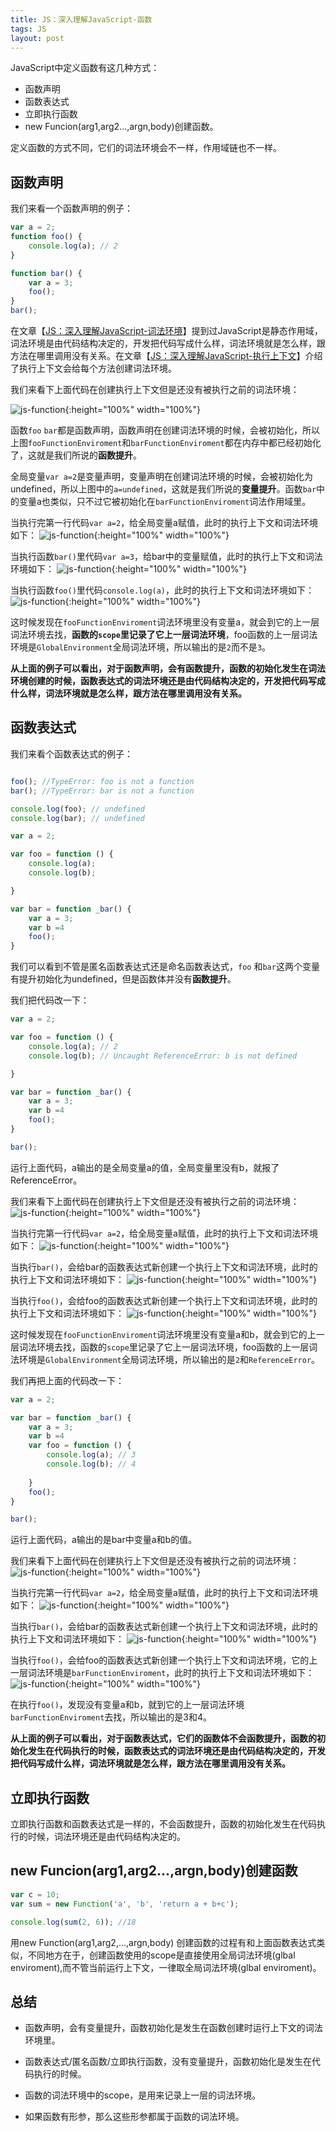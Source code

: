 ```yaml
---
title: JS：深入理解JavaScript-函数
tags: JS
layout: post
---
```


JavaScript中定义函数有这几种方式：
- 函数声明
- 函数表达式
- 立即执行函数
- new Funcion(arg1,arg2...,argn,body)创建函数。

定义函数的方式不同，它们的词法环境会不一样，作用域链也不一样。

## 函数声明

我们来看一个函数声明的例子：

```js
var a = 2;
function foo() {
    console.log(a); // 2
}

function bar() {
    var a = 3;
    foo();
}
bar();
```
在文章【[JS：深入理解JavaScript-词法环境](https://limeii.github.io/2019/05/js-lexical-environment/)】提到过JavaScript是静态作用域，词法环境是由代码结构决定的，开发把代码写成什么样，词法环境就是怎么样，跟方法在哪里调用没有关系。在文章【[JS：深入理解JavaScript-执行上下文](https://limeii.github.io/2019/05/js-execution-context/)】介绍了执行上下文会给每个方法创建词法环境。

我们来看下上面代码在创建执行上下文但是还没有被执行之前的词法环境：

![js-function](/assets/images/posts/js/js-function01.png){:height="100%" width="100%"}

函数```foo``` ```bar```都是函数声明，函数声明在创建词法环境的时候，会被初始化，所以上图```fooFunctionEnviroment```和```barFunctionEnviroment```都在内存中都已经初始化了，这就是我们所说的**函数提升**。


全局变量```var a=2```是变量声明，变量声明在创建词法环境的时候，会被初始化为undefined，所以上图中的```a=undefined```，这就是我们所说的**变量提升**。函数```bar```中的变量a也类似，只不过它被初始化在```barFunctionEnviroment```词法作用域里。


当执行完第一行代码```var a=2```，给全局变量a赋值，此时的执行上下文和词法环境如下：
![js-function](/assets/images/posts/js/js-function02.png){:height="100%" width="100%"}

当执行函数```bar()```里代码```var a=3```，给bar中的变量赋值，此时的执行上下文和词法环境如下：
![js-function](/assets/images/posts/js/js-function03.png){:height="100%" width="100%"}

当执行函数```foo()```里代码```console.log(a)```，此时的执行上下文和词法环境如下：
![js-function](/assets/images/posts/js/js-function04.png){:height="100%" width="100%"}

这时候发现在```fooFunctionEnviroment```词法环境里没有变量a，就会到它的上一层词法环境去找，**函数的```scope```里记录了它上一层词法环境**，foo函数的上一层词法环境是```GlobalEnvironment```全局词法环境，所以输出的是```2```而不是```3```。


**从上面的例子可以看出，对于函数声明，会有函数提升，函数的初始化发生在词法环境创建的时候，函数表达式的词法环境还是由代码结构决定的，开发把代码写成什么样，词法环境就是怎么样，跟方法在哪里调用没有关系。**


## 函数表达式

我们来看个函数表达式的例子：

```js

foo(); //TypeError: foo is not a function
bar(); //TypeError: bar is not a function

console.log(foo); // undefined
console.log(bar); // undefined

var a = 2;

var foo = function () {
    console.log(a);
    console.log(b);

}

var bar = function _bar() {
    var a = 3;
    var b =4
    foo();
}
```
我们可以看到不管是匿名函数表达式还是命名函数表达式，```foo``` 和```bar```这两个变量有提升初始化为undefined，但是函数体并没有**函数提升**。


我们把代码改一下：
```js
var a = 2;

var foo = function () {
    console.log(a); // 2
    console.log(b); // Uncaught ReferenceError: b is not defined

}

var bar = function _bar() {
    var a = 3;
    var b =4
    foo();
}

bar();
```
运行上面代码，a输出的是全局变量a的值，全局变量里没有b，就报了ReferenceError。


我们来看下上面代码在创建执行上下文但是还没有被执行之前的词法环境：
![js-function](/assets/images/posts/js/js-function05.png){:height="100%" width="100%"}

当执行完第一行代码```var a=2```，给全局变量a赋值，此时的执行上下文和词法环境如下：
![js-function](/assets/images/posts/js/js-function06.png){:height="100%" width="100%"}

当执行```bar()```，会给bar的函数表达式新创建一个执行上下文和词法环境，此时的执行上下文和词法环境如下：
![js-function](/assets/images/posts/js/js-function07.png){:height="100%" width="100%"}

当执行```foo()```，会给foo的函数表达式新创建一个执行上下文和词法环境，此时的执行上下文和词法环境如下：
![js-function](/assets/images/posts/js/js-function08.png){:height="100%" width="100%"}

这时候发现在```fooFunctionEnviroment```词法环境里没有变量a和b，就会到它的上一层词法环境去找，函数的```scope```里记录了它上一层词法环境，foo函数的上一层词法环境是```GlobalEnvironment```全局词法环境，所以输出的是```2```和```ReferenceError```。


我们再把上面的代码改一下：

```js
var a = 2;

var bar = function _bar() {
    var a = 3;
    var b =4
    var foo = function () {
        console.log(a); // 3
        console.log(b); // 4
    
    }
    foo();
}

bar();
```
运行上面代码，a输出的是bar中变量a和b的值。


我们来看下上面代码在创建执行上下文但是还没有被执行之前的词法环境：
![js-function](/assets/images/posts/js/js-function09.png){:height="100%" width="100%"}

当执行完第一行代码```var a=2```，给全局变量a赋值，此时的执行上下文和词法环境如下：
![js-function](/assets/images/posts/js/js-function10.png){:height="100%" width="100%"}

当执行```bar()```，会给bar的函数表达式新创建一个执行上下文和词法环境，此时的执行上下文和词法环境如下：
![js-function](/assets/images/posts/js/js-function11.png){:height="100%" width="100%"}

当执行```foo()```，会给foo的函数表达式新创建一个执行上下文和词法环境，它的上一层词法环境是```barFunctionEnviroment```，此时的执行上下文和词法环境如下：
![js-function](/assets/images/posts/js/js-function12.png){:height="100%" width="100%"}

在执行```foo()```，发现没有变量a和b，就到它的上一层词法环境```barFunctionEnviroment```去找，所以输出的是3和4。


**从上面的例子可以看出，对于函数表达式，它们的函数体不会函数提升，函数的初始化发生在代码执行的时候，函数表达式的词法环境还是由代码结构决定的，开发把代码写成什么样，词法环境就是怎么样，跟方法在哪里调用没有关系。**

## 立即执行函数

立即执行函数和函数表达式是一样的，不会函数提升，函数的初始化发生在代码执行的时候，词法环境还是由代码结构决定的。


## new Funcion(arg1,arg2...,argn,body)创建函数

```js
var c = 10;
var sum = new Function('a', 'b', 'return a + b+c');

console.log(sum(2, 6)); //18
```

用new Function(arg1,arg2,...,argn,body) 创建函数的过程有和上面函数表达式类似，不同地方在于，创建函数使用的scope是直接使用全局词法环境(glbal enviroment),而不管当前运行上下文，一律取全局词法环境(glbal enviroment)。


## 总结

- 函数声明，会有变量提升，函数初始化是发生在函数创建时运行上下文的词法环境里。

- 函数表达式/匿名函数/立即执行函数，没有变量提升，函数初始化是发生在代码执行的时候。

- 函数的词法环境中的scope，是用来记录上一层的词法环境。

- 如果函数有形参，那么这些形参都属于函数的词法环境。

